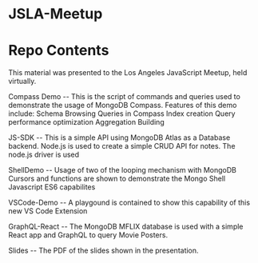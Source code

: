 # JSLA-Meetup

# Repo Contents
This material was presented to the Los Angeles JavaScript Meetup, held virtually.

Compass Demo -- This is the script of commands and queries used to demonstrate the usage of MongoDB Compass. Features of this demo include:
     Schema Browsing
     Queries in Compass
     Index creation
     Query performance optimization
     Aggregation Building
     
JS-SDK -- This is a simple API using MongoDB Atlas as a Database backend.  Node.js is used to create a simple CRUD API for notes.  The node.js driver is used

ShellDemo -- Usage of two of the looping mechanism with MongoDB Cursors and functions are shown to demonstrate the Mongo Shell Javascript ES6 capabilites

VSCode-Demo -- A playgound is contained to show this capability of this new VS Code Extension

GraphQL-React -- The MongoDB MFLIX database is used with a simple React app and GraphQL to query Movie Posters.

Slides -- The PDF of the slides shown in the presentation.
